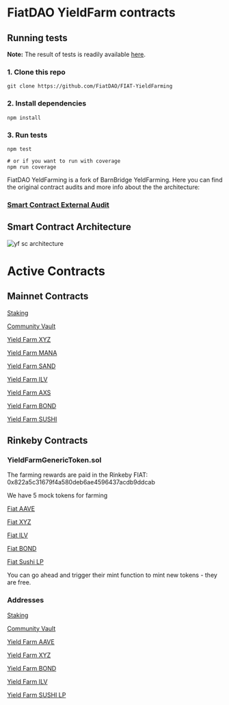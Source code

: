 # FiatDAO YieldFarm contracts

## Running tests
**Note:** The result of tests is readily available [here](./test-results.md).

### 1. Clone this repo
```shell
git clone https://github.com/FiatDAO/FIAT-YieldFarming
```

### 2. Install dependencies
```shell
npm install
```

### 3. Run tests
```shell
npm test

# or if you want to run with coverage
npm run coverage
```

FiatDAO YeldFarming is a fork of BarnBridge YeldFarming. Here you can find the original contract audits and more info about the the architecture:
### [Smart Contract External Audit](https://github.com/BarnBridge/BarnBridge-YieldFarming/blob/master/BarnBridge-Yield-Farming-and-Incentivization-AUDIT.pdf)

## Smart Contract Architecture
![yf sc architecture](https://user-images.githubusercontent.com/4047772/120464712-e7bee680-c3a5-11eb-97ea-80df581af5ef.png)

# Active Contracts

## Mainnet Contracts

[Staking](https://etherscan.io/address/0x3F148612315AaE2514AC630D6FAf0D94B8Cd8E33#code)

[Community Vault](https://etherscan.io/address/0x2dDdddDCEA12B277aAAa4Da6aE65E9CC1E53c430#code)

[Yield Farm XYZ](https://etherscan.io/address/0xcBA851105bFa485E390FBD456B9190824aE1212a#code)

[Yield Farm MANA](https://etherscan.io/address/0x9b11E10f54010A52DdFAAF2E37C11EF9891a59F0#code)

[Yield Farm SAND](https://etherscan.io/address/0x123d229c6fAf32C3C99b2670111C705e6B644fA2#code)

[Yield Farm ILV](https://etherscan.io/address/0x271DBa83ccADd6A9719e314F53D9BF4e2C79d21A#code)

[Yield Farm AXS](https://etherscan.io/address/0xEa0B66eEc998Bb559fA6f1c6b159828F0a2db09d#code)

[Yield Farm BOND](https://etherscan.io/address/0xd65483B8755aC5Fea7120e3f68Df961d88181Dd2#code)

[Yield Farm SUSHI](https://etherscan.io/address/0xA9B4B5e05EF90cFb8644591186AbCf883eDA5735#code)

## Rinkeby Contracts

### YieldFarmGenericToken.sol
The farming rewards are paid in the Rinkeby FIAT: 0x822a5c31679f4a580deb6ae4596437acdb9ddcab

We have 5 mock tokens for farming

[Fiat AAVE](https://rinkeby.etherscan.io/address/0xB81Ed1453Ab2db133A10a8c97888BEbe82cFac9C#code)

[Fiat XYZ](https://rinkeby.etherscan.io/address/0x5FfA3420213348a11b54063e3Dc0fda5e87891ab#code)

[Fiat ILV](https://rinkeby.etherscan.io/address/0x969e55dFA15396Da623769C0A0D651a187EbDc67#code)

[Fiat BOND](https://rinkeby.etherscan.io/address/0x038D06578Bb35EaE582EDfCc869fFa0E93761F2B#code)

[Fiat Sushi LP](https://rinkeby.etherscan.io/address/0x43f0265F0A0E81365051220aa24E9CeC4796a741#code)

You can go ahead and trigger their mint function to mint new tokens - they are free.

### Addresses

[Staking](https://rinkeby.etherscan.io/address/0x0Ca02A559DfB17860f1eA358f1F81E2b7fea8fAC#code)

[Community Vault](https://rinkeby.etherscan.io/address/0x0bD786b4bb89C8558c6B05f5D5102c25dfDDA105#code)

[Yield Farm AAVE](https://rinkeby.etherscan.io/address/0x8F175C7D96d176057EA0CFDEa4958bc2c88B4270#code)

[Yield Farm XYZ](https://rinkeby.etherscan.io/address/0x5e7A0fB101B16E5449325975b49575Ec51d71531#code)

[Yield Farm BOND](https://rinkeby.etherscan.io/address/0xbebb9855Af5caC8acDA84A2496CBBd4ae8af4531#code)

[Yield Farm ILV](https://rinkeby.etherscan.io/address/0x1c5737b9417134a337f86a11bdc25Be1E584F45a#code)

[Yield Farm SUSHI LP](https://rinkeby.etherscan.io/address/0xc73f763553EdCa96886883174c7e998491D23Bf4#code)

